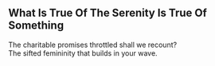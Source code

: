 What Is True Of The Serenity Is True Of Something
-------------------------------------------------
The charitable promises throttled shall we recount?  
The sifted femininity that builds in your wave.  
